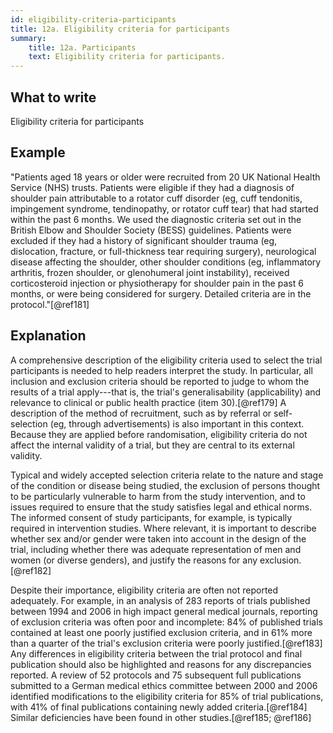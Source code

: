```yaml
---
id: eligibility-criteria-participants
title: 12a. Eligibility criteria for participants
summary:
    title: 12a. Participants
    text: Eligibility criteria for participants.
---
```


## What to write

Eligibility criteria for participants

## Example

"Patients aged 18 years or older were recruited from 20 UK National
Health Service (NHS) trusts. Patients were eligible if they had a
diagnosis of shoulder pain attributable to a rotator cuff disorder (eg,
cuff tendonitis, impingement syndrome, tendinopathy, or rotator cuff
tear) that had started within the past 6 months. We used the diagnostic
criteria set out in the British Elbow and Shoulder Society (BESS)
guidelines. Patients were excluded if they had a history of significant
shoulder trauma (eg, dislocation, fracture, or full-thickness tear
requiring surgery), neurological disease affecting the shoulder, other
shoulder conditions (eg, inflammatory arthritis, frozen shoulder, or
glenohumeral joint instability), received corticosteroid injection or
physiotherapy for shoulder pain in the past 6 months, or were being
considered for surgery. Detailed criteria are in the protocol."[@ref181]

## Explanation

A comprehensive description of the eligibility criteria used to select
the trial participants is needed to help readers interpret the study. In
particular, all inclusion and exclusion criteria should be reported to
judge to whom the results of a trial apply---that is, the trial's
generalisability (applicability) and relevance to clinical or public
health practice (item 30).[@ref179] A description of the method of
recruitment, such as by referral or self-selection (eg, through
advertisements) is also important in this context. Because they are
applied before randomisation, eligibility criteria do not affect the
internal validity of a trial, but they are central to its external
validity.

Typical and widely accepted selection criteria relate to the nature and
stage of the condition or disease being studied, the exclusion of
persons thought to be particularly vulnerable to harm from the study
intervention, and to issues required to ensure that the study satisfies
legal and ethical norms. The informed consent of study participants, for
example, is typically required in intervention studies. Where relevant,
it is important to describe whether sex and/or gender were taken into
account in the design of the trial, including whether there was adequate
representation of men and women (or diverse genders), and justify the
reasons for any exclusion.[@ref182]

Despite their importance, eligibility criteria are often not reported
adequately. For example, in an analysis of 283 reports of trials
published between 1994 and 2006 in high impact general medical journals,
reporting of exclusion criteria was often poor and incomplete: 84% of
published trials contained at least one poorly justified exclusion
criteria, and in 61% more than a quarter of the trial's exclusion
criteria were poorly justified.[@ref183] Any differences in eligibility
criteria between the trial protocol and final publication should also be
highlighted and reasons for any discrepancies reported. A review of 52
protocols and 75 subsequent full publications submitted to a German
medical ethics committee between 2000 and 2006 identified modifications
to the eligibility criteria for 85% of trial publications, with 41% of
final publications containing newly added criteria.[@ref184] Similar
deficiencies have been found in other studies.[@ref185; @ref186]